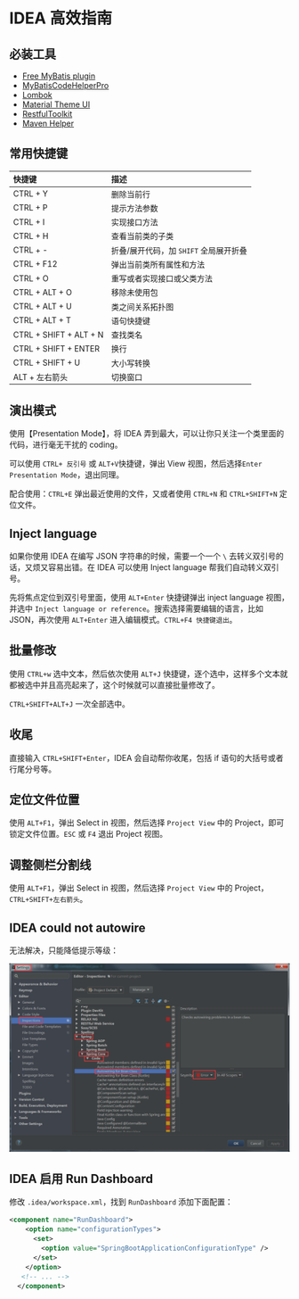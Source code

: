 # IDEA 高效指南

## 必装工具

- [Free MyBatis plugin](https://plugins.jetbrains.com/plugin/8321-free-mybatis-plugin)
- [MyBatisCodeHelperPro](https://plugins.jetbrains.com/plugin/9837-mybatiscodehelperpro)
- [Lombok](https://plugins.jetbrains.com/plugin/6317-lombok)
- [Material Theme UI](https://plugins.jetbrains.com/plugin/8006-material-theme-ui/)
- [RestfulToolkit](https://plugins.jetbrains.com/plugin/10292-restfultoolkit)
- [Maven Helper](https://plugins.jetbrains.com/plugin/7179-maven-helper)

## 常用快捷键

| 快捷键                 | 描述                                   |
| :--------------------- | :------------------------------------- |
| CTRL + Y               | 删除当前行                             |
| CTRL + P               | 提示方法参数                           |
| CTRL + I               | 实现接口方法                           |
| CTRL + H               | 查看当前类的子类                       |
| CTRL + -               | 折叠/展开代码，加 `SHIFT` 全局展开折叠 |
| CTRL + F12             | 弹出当前类所有属性和方法               |
| CTRL + O               | 重写或者实现接口或父类方法             |
| CTRL + ALT + O         | 移除未使用包                           |
| CTRL + ALT + U         | 类之间关系拓扑图                       |
| CTRL + ALT + T         | 语句快捷键                             |
| CTRL + SHIFT + ALT + N | 查找类名                               |
| CTRL + SHIFT + ENTER   | 换行                                   |
| CTRL + SHIFT + U       | 大小写转换                             |
| ALT + 左右箭头         | 切换窗口                               |

## 演出模式

使用【Presentation Mode】，将 IDEA 弄到最大，可以让你只关注一个类里面的代码，进行毫无干扰的 coding。

可以使用 `CTRL+ 反引号` 或 `ALT+V`快捷键，弹出 View 视图，然后选择`Enter Presentation Mode`，退出同理。

配合使用：`CTRL+E` 弹出最近使用的文件，又或者使用 `CTRL+N` 和 `CTRL+SHIFT+N` 定位文件。

## Inject language

如果你使用 IDEA 在编写 JSON 字符串的时候，需要一个一个 `\` 去转义双引号的话，又烦又容易出错。在 IDEA 可以使用 Inject language 帮我们自动转义双引号。

先将焦点定位到双引号里面，使用 `ALT+Enter` 快捷键弹出 inject language 视图，并选中 `Inject language or reference`。搜索选择需要编辑的语言，比如 JSON，再次使用 `ALT+Enter` 进入编辑模式。`CTRL+F4 快捷键退出`。

## 批量修改

使用 `CTRL+w` 选中文本，然后依次使用 `ALT+J` 快捷键，逐个选中，这样多个文本就都被选中并且高亮起来了，这个时候就可以直接批量修改了。

`CTRL+SHIFT+ALT+J` 一次全部选中。

## 收尾

直接输入 `CTRL+SHIFT+Enter`，IDEA 会自动帮你收尾，包括 if 语句的大括号或者行尾分号等。

## 定位文件位置

使用 `ALT+F1`，弹出 Select in 视图，然后选择 `Project View` 中的 Project，即可锁定文件位置。`ESC` 或 `F4` 退出 Project 视图。

## 调整侧栏分割线

使用 `ALT+F1`，弹出 Select in 视图，然后选择 `Project View` 中的 Project，`CTRL+SHIFT+左右箭头`。

## IDEA could not autowire

无法解决，只能降低提示等级：

![idea autowired error](/IMAGES/2019/note/idea-autowired-error.png)

## IDEA 启用 Run Dashboard

修改 `.idea/workspace.xml`，找到 `RunDashboard` 添加下面配置：

```xml
<component name="RunDashboard">
    <option name="configurationTypes">
      <set>
        <option value="SpringBootApplicationConfigurationType" />
      </set>
    </option>
   <!-- ... -->
  </component>
```
